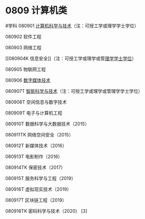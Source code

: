 # 0809 计算机类
#学科
080901 [计算机科学与技术](https://baike.baidu.com/item/%E8%AE%A1%E7%AE%97%E6%9C%BA%E7%A7%91%E5%AD%A6%E4%B8%8E%E6%8A%80%E6%9C%AF/663582)（注：可授工学或理学学士学位）

080902 软件工程

080903 网络工程

[[080904K 信息安全]]（注：可授工学或理学或管[理学学士学位](https://baike.baidu.com/item/%E7%90%86%E5%AD%A6%E5%AD%A6%E5%A3%AB%E5%AD%A6%E4%BD%8D/7471450)）

080905 物联网工程

080906 [数字媒体技术](https://baike.baidu.com/item/%E6%95%B0%E5%AD%97%E5%AA%92%E4%BD%93%E6%8A%80%E6%9C%AF/6512332)

080907T [智能科学与技术](https://baike.baidu.com/item/%E6%99%BA%E8%83%BD%E7%A7%91%E5%AD%A6%E4%B8%8E%E6%8A%80%E6%9C%AF/5068669)（注：可授工学或理学或管理学学士学位）

080908T 空间信息与数字技术

080909T 电子与计算机工程

080910T 数据科学与大数据技术（2015）

080911TK 网络空间安全（2015）

080912T 新媒体技术（2016）

080913T 电影制作（2016）

080914TK 保密技术（2017）

080915T 服务科学与工程（2019）

080916T 虚拟现实技术（2019）

080917T 区块链工程（2019）

080918TK 密码科学与技术（2020） [3]
